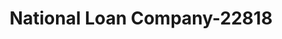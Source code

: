 ---
f_zip-code: 71483
f_state-code: LA
title: National Loan Company-22818
f_phone: 318-628-1300
f_city-only: Winnfield
f_address: 209 S Abel Street Winnfield
f_location-unique-id: '22818'
slug: national-loan-company-22818
updated-on: '2024-05-30T13:46:58.046Z'
created-on: '2024-05-30T13:36:59.803Z'
published-on: '2024-05-30T13:54:32.469Z'
f_city-state: cms/city/winnfield-la.md
f_company: cms/company/national-loan-company.md
f_state: cms/state/louisiana.md
layout: '[payday-loan].html'
tags: payday-loan
---